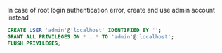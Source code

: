 In case of root login authentication error, create and use admin account instead
```sql
CREATE USER 'admin'@'localhost' IDENTIFIED BY '';
GRANT ALL PRIVILEGES ON * . * TO 'admin'@'localhost';
FLUSH PRIVILEGES;
```
